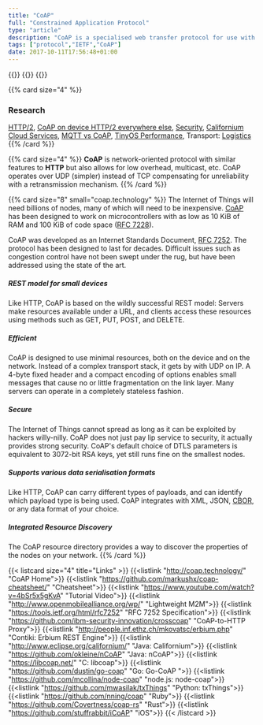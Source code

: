```yaml
---
title: "CoAP"
full: "Constrained Application Protocol"
type: "article"
description: "CoAP is a specialised web transfer protocol for use with constrained nodes and constrained (e.g., low-power, lossy) networks."
tags: ["protocol","IETF","CoAP"]
date: 2017-10-11T17:56:48+01:00
---
```


{{<card size="4" small="RFC 7252" style="info">}}
{{<description>}}
{{</card>}}

{{% card size="4" %}}
### Research
[HTTP/2](https://webofthings.org/2015/10/25/http2-for-internet-of-things-1/), [CoAP on device HTTP/2 everywhere else](http://timkellogg.me/blog/2015/02/20/can-http2-replace-mqtt), [Security](http://ieeexplore.ieee.org/document/7460363/), [Californium Cloud Services](http://ieeexplore.ieee.org/abstract/document/7030106/), [MQTT vs CoAP](https://www.researchgate.net/profile/Hwee_Xian_Tan/publication/267636202_Performance_evaluation_of_MQTT_and_CoAP_via_a_common_middleware/links/5636d46d08ae75884114e431/Performance-evaluation-of-MQTT-and-CoAP-via-a-common-middleware.pdf), [TinyOS Performance](http://ieeexplore.ieee.org/abstract/document/6208761/), Transport: [Logistics](http://www.academia.edu/download/41232455/Implementation_of_CoAP_and_its_Applicati20160114-28513-evheod.pdf20160115-19908-ve6aow.pdf)
{{% /card %}}

{{% card size="4" %}}
__CoAP__ is network-oriented protocol with similar features to __HTTP__ but also allows for low overhead, multicast, etc. CoAP operates over UDP (simpler) instead of TCP compensating for unreliability with a retransmission mechanism.
{{% /card %}}

{{% card size="8" small="coap.technology" %}}
The Internet of Things will need billions of nodes, many of which will need to be inexpensive. [CoAP](http://coap.technology/) has been designed to work on microcontrollers with as low as 10 KiB of RAM and 100 KiB of code space ([RFC 7228](https://tools.ietf.org/html/rfc7228)).

CoAP was developed as an Internet Standards Document, [RFC 7252](https://tools.ietf.org/html/rfc7252). The protocol has been designed to last for decades. Difficult issues such as congestion control have not been swept under the rug, but have been addressed using the state of the art.

##### REST model for small devices
Like HTTP, CoAP is based on the wildly successful REST model: Servers make resources available under a URL, and clients access these resources using methods such as GET, PUT, POST, and DELETE.

##### Efficient
CoAP is designed to use minimal resources, both on the device and on the network. Instead of a complex transport stack, it gets by with UDP on IP. A 4-byte fixed header and a compact encoding of options enables small messages that cause no or little fragmentation on the link layer. Many servers can operate in a completely stateless fashion.

##### Secure
The Internet of Things cannot spread as long as it can be exploited by hackers willy-nilly. CoAP does not just pay lip service to security, it actually provides strong security. CoAP's default choice of DTLS parameters is equivalent to 3072-bit RSA keys, yet still runs fine on the smallest nodes.

##### Supports various data serialisation formats
Like HTTP, CoAP can carry different types of payloads, and can identify which payload type is being used. CoAP integrates with XML, JSON, [CBOR](http://cbor.io/), or any data format of your choice.

##### Integrated Resource Discovery
The CoAP resource directory provides a way to discover the properties of the nodes on your network.
{{% /card %}}

{{< listcard size="4" title="Links" >}}
    {{<listlink "http://coap.technology/" "CoAP Home">}}
    {{<listlink "https://github.com/markushx/coap-cheatsheet/" "Cheatsheet">}}
    {{<listlink "https://www.youtube.com/watch?v=4bSr5x5gKvA" "Tutorial Video">}}
    {{<listlink "http://www.openmobilealliance.org/wp/" "Lightweight M2M">}}
    {{<listlink "https://tools.ietf.org/html/rfc7252" "RFC 7252 Specification">}}
    {{<listlink "https://github.com/ibm-security-innovation/crosscoap" "CoAP-to-HTTP Proxy">}}
    {{<listlink "http://people.inf.ethz.ch/mkovatsc/erbium.php" "Contiki: Erbium REST Engine">}}
    {{<listlink "http://www.eclipse.org/californium/" "Java: Californium">}}
    {{<listlink "https://github.com/okleine/nCoAP" "Java: nCoAP">}}
    {{<listlink "https://libcoap.net/" "C: libcoap">}}
    {{<listlink "https://github.com/dustin/go-coap" "Go: Go-CoAP ">}}
    {{<listlink "https://github.com/mcollina/node-coap" "node.js: node-coap">}}
    {{<listlink "https://github.com/mwasilak/txThings" "Python: txThings">}}
    {{<listlink "https://github.com/nning/coap" "Ruby">}}
    {{<listlink "https://github.com/Covertness/coap-rs" "Rust">}}
    {{<listlink "https://github.com/stuffrabbit/iCoAP" "iOS">}}
{{< /listcard >}}
